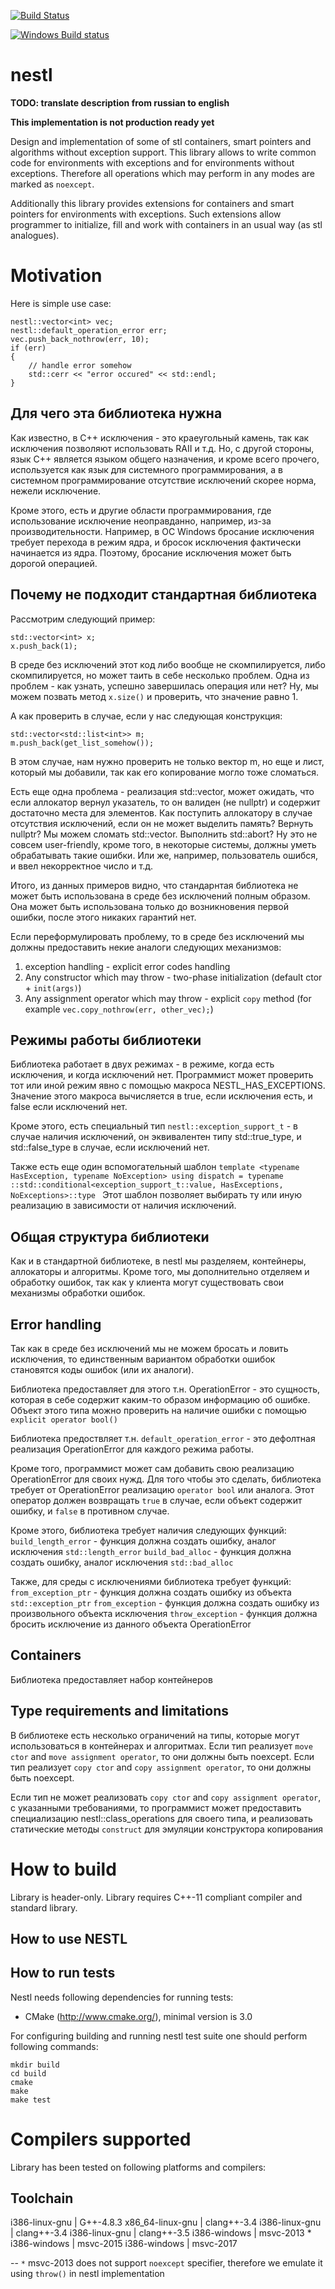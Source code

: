 ﻿[![Build Status](https://travis-ci.org/prograholic/nestl.svg?branch=master)](https://travis-ci.org/prograholic/nestl)

[![Windows Build status](https://ci.appveyor.com/api/projects/status/github/prograholic/nestl)](https://ci.appveyor.com/project/prograholic/nestl)


nestl
=====

**TODO: translate description from russian to english**

**This implementation is not production ready yet**

Design and implementation of some of stl containers, smart pointers and algorithms without exception support.
This library allows to write common code for environments with exceptions and for environments without exceptions.
Therefore all operations which may perform in any modes are marked as `noexcept`.

Additionally this library provides extensions for containers and smart pointers for environments with exceptions.
Such extensions allow programmer to initialize, fill and work with containers in an usual way (as stl analogues).

Motivation
==========

Here is simple use case:

```
nestl::vector<int> vec;
nestl::default_operation_error err;
vec.push_back_nothrow(err, 10);
if (err)
{
    // handle error somehow
    std::cerr << "error occured" << std::endl;
}
```


Для чего эта библиотека нужна
-----------------------------

Как известно, в C++ исключения - это краеугольный камень, так как исключения позволяют использовать RAII и т.д.
Но, с другой стороны, язык C++ является языком общего назначения,
и кроме всего прочего, используется как язык для системного программирования,
а в системном программирование отсутствие исключений скорее норма, нежели исключение.

Кроме этого, есть и другие области программирования, где использование исключение неоправданно, например, из-за производительности.
Например, в ОС Windows бросание исключения требует перехода в режим ядра, и бросок исключения фактически начинается из ядра.
Поэтому, бросание исключения может быть дорогой операцией.


Почему не подходит стандартная библиотека
-----------------------------------------
Рассмотрим следующий пример:

```
std::vector<int> x;
x.push_back(1);
```

В среде без исключений этот код либо вообще не скомпилируется, либо скомпилируется, но может таить в себе несколько проблем.
Одна из проблем - как узнать, успешно завершилась операция или нет?
Ну, мы можем позвать метод `x.size()` и проверить, что значение равно 1.

А как проверить в случае, если у нас следующая конструкция:
```
std::vector<std::list<int>> m;
m.push_back(get_list_somehow());
```
В этом случае, нам нужно проверить не только вектор m, но еще и лист, который мы добавили, так как его копирование могло тоже сломаться.

Есть еще одна проблема - реализация std::vector, может ожидать, что если аллокатор вернул указатель,
то он валиден (не nullptr) и содержит достаточно места для элементов.
Как поступить аллокатору в случае отсутствия исключений, если он не может выделить память?
Вернуть nullptr? Мы можем сломать std::vector.
Выполнить std::abort? Ну это не совсем user-friendly, кроме того, в некоторые системы, должны уметь обрабатывать такие ошибки.
Или же, например, пользователь ошибся, и ввел некорректное число и т.д.

Итого, из данных примеров видно, что стандарнтая библиотека не может быть использована в среде без исключений полным образом.
Она может быть использована только до возникновения первой ошибки, после этого никаких гарантий нет.


Если переформулировать проблему, то в среде без исключений мы должны предоставить некие аналоги следующих механизмов:
1. exception handling - explicit error codes handling
2. Any constructor which may throw - two-phase initialization (default ctor + `init(args)`)
3. Any assignment operator which may throw - explicit `copy` method (for example `vec.copy_nothrow(err, other_vec);`)




Режимы работы библиотеки
------------------------

Библиотека работает в двух режимах - в режиме, когда есть исключения, и когда исключений нет.
Программист может проверить тот или иной режим явно с помощью макроса NESTL_HAS_EXCEPTIONS.
Значение этого макроса вычисляется в true, если исключения есть, и false если исключений нет.

Кроме этого, есть специальный тип 
`nestl::exception_support_t` - в случае наличия исключений, он эквивалентен типу std::true_type,
и std::false_type в случае, если исключений нет.

Также есть еще один вспомогательный шаблон
`template <typename HasException, typename NoException>
using dispatch = typename ::std::conditional<exception_support_t::value, HasExceptions, NoExceptions>::type
`
Этот шаблон позволяет выбирать ту или иную реализацию в зависимости от наличия исключений.



Общая структура библиотеки
--------------------------

Как и в стандартной библиотеке, в nestl мы разделяем, контейнеры, аллокаторы и алгоритмы.
Кроме того, мы дополнительно отделяем и обработку ошибок, так как у клиента могут существовать свои механизмы обработки ошибок.


Error handling
--------------

Так как в среде без исключений мы не можем бросать и ловить исключения,
то единственным вариантом обработки ошибок становятся коды ошибок (или их аналоги).

Библиотека предоставляет для этого т.н. OperationError - это сущность, которая в себе содержит каким-то образом информацию об ошибке.
Объект этого типа можно проверить на наличие ошибки с помощью `explicit operator bool()`

Библиотека предоствляет т.н. `default_operation_error` - это дефолтная реализация OperationError для каждого режима работы.


Кроме того, программист может сам добавить свою реализацию OperationError для своих нужд.
Для того чтобы это сделать, библиотека требует от OperationError реализацию `operator bool` или аналога.
Этот оператор должен возвращать `true` в случае, если объект содержит ошибку, и `false` в противном случае.

Кроме этого, библиотека требует наличия следующих функций:
`build_length_error` - функция должна создать ошибку, аналог исключения `std::length_error`
`build_bad_alloc` - функция должна создать ошибку, аналог исключения `std::bad_alloc`

Также, для среды с исключениями библиотека требует функций:
`from_exception_ptr` - функция должна создать ошибку из объекта `std::exception_ptr`
`from_exception` - функция должна создать ошибку из произвольного объекта исключения
`throw_exception` - функция должна бросить исключение из данного объекта OperationError


Containers
----------
Библиотека предоставляет набор контейнеров


Type requirements and limitations
---------------------------------
В библиотеке есть несколько ограничений на типы, которые могут использоваться в контейнерах и алгоритмах.
Если тип реализует `move ctor` and `move assignment operator`, то они должны быть noexcept.
Если тип реализует `copy ctor` and `copy assignment operator`, то они должны быть noexcept.

Если тип не может реализовать `copy ctor` and `copy assignment operator`, с указанными требованиями,
то программист может предоставить специализацию nestl::class_operations для своего типа, и реализовать статические методы
`construct` для эмуляции конструктора копирования




How to build
============
Library is header-only. Library requires C++-11 compliant compiler and standard library.


How to use NESTL
-----------------------------------------

How to run tests
----------------
Nestl needs following dependencies for running tests:
* CMake (http://www.cmake.org/), minimal version is 3.0

For configuring building and running nestl test suite one should perform following commands:
```
mkdir build
cd build
cmake
make
make test
```



Compilers supported
===================

Library has been tested on following platforms and compilers:

Toolchain
-----------------------------
i386-linux-gnu   | G++-4.8.3
x86_64-linux-gnu | clang++-3.4
i386-linux-gnu   | clang++-3.4
i386-linux-gnu   | clang++-3.5
i386-windows     | msvc-2013 *
i386-windows     | msvc-2015
i386-windows     | msvc-2017


--
`*` msvc-2013 does not support `noexcept` specifier, therefore we emulate it using `throw()` in nestl implementation
